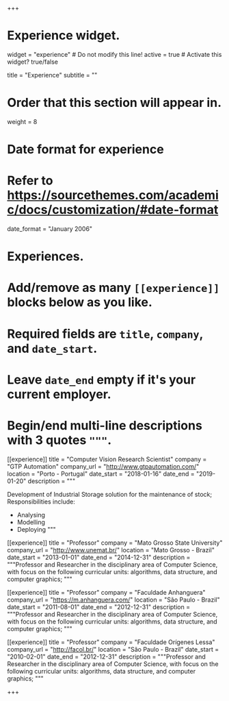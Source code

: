 +++
# Experience widget.
widget = "experience"  # Do not modify this line!
active = true  # Activate this widget? true/false

title = "Experience"
subtitle = ""

# Order that this section will appear in.
weight = 8

# Date format for experience
#   Refer to https://sourcethemes.com/academic/docs/customization/#date-format
date_format = "January 2006"

# Experiences.
#   Add/remove as many `[[experience]]` blocks below as you like.
#   Required fields are `title`, `company`, and `date_start`.
#   Leave `date_end` empty if it's your current employer.
#   Begin/end multi-line descriptions with 3 quotes `"""`.

[[experience]]
  title = "Computer Vision Research Scientist"
  company = "GTP Automation"
  company_url = "http://www.gtpautomation.com/"
  location = "Porto - Portugal"
  date_start = "2018-01-16"
  date_end = "2019-01-20"
  description = """

  Development of Industrial Storage solution for the maintenance of stock;
  Responsibilities include:
  
  * Analysing
  * Modelling
  * Deploying
  """

[[experience]]
  title = "Professor"
  company = "Mato Grosso State University"
  company_url = "http://www.unemat.br/"
  location = "Mato Grosso - Brazil"
  date_start = "2013-01-01"
  date_end = "2014-12-31"
  description = """Professor and Researcher in the disciplinary area of Computer Science, with focus on the following curricular units: algorithms, data structure, and computer graphics;
"""

[[experience]]
  title = "Professor"
  company = "Faculdade Anhanguera"
  company_url = "https://m.anhanguera.com/"
  location = "São Paulo - Brazil"
  date_start = "2011-08-01"
  date_end = "2012-12-31"
  description = """Professor and Researcher in the disciplinary area of Computer Science, with focus on the following curricular units: algorithms, data structure, and computer graphics;
"""

[[experience]]
  title = "Professor"
  company = "Faculdade Orígenes Lessa"
  company_url = "http://facol.br/"
  location = "São Paulo - Brazil"
  date_start = "2010-02-01"
  date_end = "2012-12-31"
  description = """Professor and Researcher in the disciplinary area of Computer Science, with focus on the following curricular units: algorithms, data structure, and computer graphics;
"""

+++
